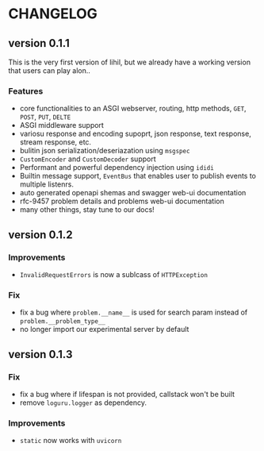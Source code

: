 # CHANGELOG

## version 0.1.1

This is the very first version of lihil, but we already have a working version that users can play alon..

### Features

- core functionalities to an ASGI webserver, routing, http methods, `GET`, `POST`, `PUT`, `DELTE`
- ASGI middleware support
- variosu response and encoding supoprt, json response, text response, stream response, etc.
- bulitin json serialization/deseriazation using `msgspec`
- `CustomEncoder` and `CustomDecoder` support
- Performant and powerful dependency injection using `ididi`
- Builtin message support, `EventBus` that enables user to publish events to multiple listenrs.
- auto generated openapi shemas and swagger web-ui documentation
- rfc-9457 problem details and problems web-ui documentation
- many other things, stay tune to our docs!

## version 0.1.2

### Improvements

- `InvalidRequestErrors` is now a sublcass of `HTTPException`

### Fix

- fix a bug where `problem.__name__` is used for search param instead of `problem.__problem_type__`
- no longer import our experimental server by default

## version 0.1.3

### Fix

- fix a bug where if lifespan is not provided, callstack won't be built
- remove `loguru.logger` as dependency.

### Improvements

- `static` now works with `uvicorn`
